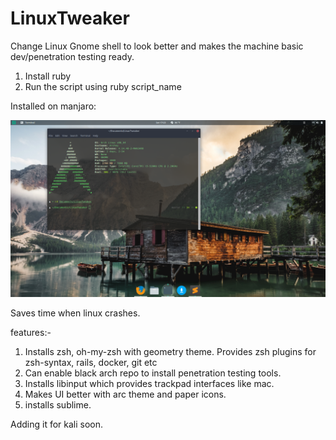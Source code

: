 # LinuxTweaker
Change Linux Gnome shell to look better and makes the machine basic dev/penetration testing ready.


1. Install ruby
2. Run the script using ruby script_name

Installed on manjaro:

 ![LinuxTweaker/screenshot/Screenshot from 2018-06-30 17-23-44.png](https://raw.githubusercontent.com/aadarshkarumathil/LinuxTweaker/master/screenshot/Screenshot%20from%202018-06-30%2017-23-44.png)

Saves time when linux crashes.

features:-
1. Installs zsh, oh-my-zsh with geometry theme. Provides zsh plugins for zsh-syntax, rails, docker, git etc
2. Can enable black arch repo to install penetration testing tools.
3. Installs libinput which provides trackpad interfaces like mac.
4. Makes UI better with arc theme and paper icons.
5. installs sublime.


Adding it for kali soon.
